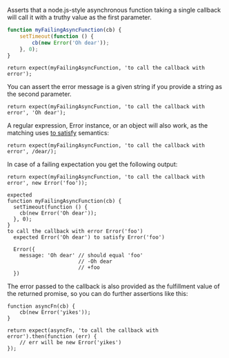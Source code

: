Asserts that a node.js-style asynchronous function taking a single callback
will call it with a truthy value as the first parameter.

```javascript
function myFailingAsyncFunction(cb) {
    setTimeout(function () {
        cb(new Error('Oh dear'));
    }, 0);
}
```

```javascript#async:true
return expect(myFailingAsyncFunction, 'to call the callback with error');
```

You can assert the error message is a given string if you provide a
string as the second parameter.

```javascript#async:true
return expect(myFailingAsyncFunction, 'to call the callback with error', 'Oh dear');
```

A regular expression, Error instance, or an object will also work, as the
matching uses [to satisfy](/assertions/any/to-satisfy/) semantics:

```javascript#async:true
return expect(myFailingAsyncFunction, 'to call the callback with error', /dear/);
```

In case of a failing expectation you get the following output:

```javascript#async:true
return expect(myFailingAsyncFunction, 'to call the callback with error', new Error('foo'));
```

```output
expected
function myFailingAsyncFunction(cb) {
  setTimeout(function () {
    cb(new Error('Oh dear'));
  }, 0);
}
to call the callback with error Error('foo')
  expected Error('Oh dear') to satisfy Error('foo')

  Error({
    message: 'Oh dear' // should equal 'foo'
                       // -Oh dear
                       // +foo
  })
```

The error passed to the callback is also provided as the fulfillment value of
the returned promise, so you can do further assertions like this:

```javascript#async:true
function asyncFn(cb) {
    cb(new Error('yikes'));
}

return expect(asyncFn, 'to call the callback with error').then(function (err) {
    // err will be new Error('yikes')
});
```
